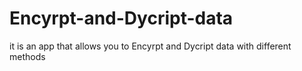 # Encyrpt-and-Dycript-data
it is an app that allows you to Encyrpt and Dycript data with different methods
